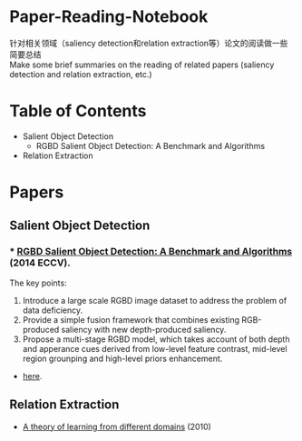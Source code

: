 # Paper-Reading-Notebook
针对相关领域（saliency detection和relation extraction等）论文的阅读做一些简要总结        
Make some brief summaries on the reading of related papers (saliency detection and relation extraction, etc.)     

# Table of Contents
* Salient Object Detection
  * RGBD Salient Object Detection: A Benchmark and Algorithms
* Relation Extraction


# Papers

## Salient Object Detection

### * [RGBD Salient Object Detection: A Benchmark and Algorithms](https://www.cse.ust.hk/~qyang/Docs/2009/tkde_transfer_learning.pdf) (2014 ECCV).   
The key points:
1. Introduce a large scale RGBD image dataset to address the problem of data deficiency. 
2. Provide a simple fusion framework that combines existing RGB-produced saliency with new depth-produced saliency. 
3. Propose a multi-stage RGBD model, which takes account of both depth and apperance cues derived from low-level feature contrast, mid-level region grounping and high-level priors enhancement. 

* [here]().



## Relation Extraction

* [A theory of learning from different domains](http://www.alexkulesza.com/pubs/adapt_mlj10.pdf) (2010)

